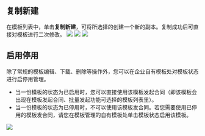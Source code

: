 ## 复制新建
在模板列表中，单击**复制新建**，可将所选择的创建一个新的副本。复制成功后可直接对模板进行二次修改。
![](https://qcloudimg.tencent-cloud.cn/raw/4beafc483c8439ddb54889ce75024b24.png)
![](https://qcloudimg.tencent-cloud.cn/raw/df33e55e7d3734ca74b16fec27f3672b.png)
![](https://qcloudimg.tencent-cloud.cn/raw/194d29bd9e25f3ecb7429276f9fbdceb.png)

## 启用停用
除了常规的模板编辑、下载、删除等操作外，您可以在企业自有模板处对模板状态进行启停用管理。
- 当一份模板的状态为已启用时，您可以直接使用该模板发起合同（即该模板会出现在模板发起合同、批量发起功能可选择的模板列表里）。
- 当一份模板的状态为已停用时，不可以使用该模板发合同。若您需要使用已停用的模板发合同，请您在模板管理的自有模板处单击模板状态启用该模板。

![](https://qcloudimg.tencent-cloud.cn/raw/220ca419c704b5b778476c6c5131bb7e.png)
